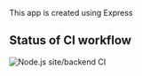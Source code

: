 This app is created using Express

## Status of CI workflow

![Node.js site/backend CI](https://github.com/ff-frederiksen/Neighbourhood-Watch/workflows/Node.js%20site/backend%20CI/badge.svg)
